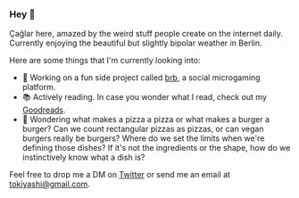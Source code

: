 ### Hey 👋
Çağlar here, amazed by the weird stuff people create on the internet daily. Currently enjoying the beautiful but slightly bipolar weather in Berlin.

Here are some things that I'm currently looking into:

- 🐙 Working on a fun side project called [brb](https://brb.wtf/), a social microgaming platform.
- 📚 Actively reading. In case you wonder what I read, check out my [Goodreads](https://www.goodreads.com/user/show/42086146-a-lar-bozkurt).
- 🍕 Wondering what makes a pizza a pizza or what makes a burger a burger? Can we count rectangular pizzas as pizzas, or can vegan burgers really be burgers? Where do we set the limits when we're defining those dishes? If it's not the ingredients or the shape, how do we instinctively know what a dish is?

Feel free to drop me a DM on [Twitter](https://twitter.com/ThisIsCaglar) or send me an email at tokiyashi@gmail.com.
